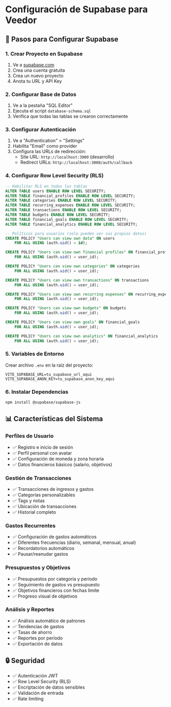 # Configuración de Supabase para Veedor

## 🚀 Pasos para Configurar Supabase

### 1. Crear Proyecto en Supabase
1. Ve a [supabase.com](https://supabase.com)
2. Crea una cuenta gratuita
3. Crea un nuevo proyecto
4. Anota tu URL y API Key

### 2. Configurar Base de Datos
1. Ve a la pestaña "SQL Editor"
2. Ejecuta el script `database-schema.sql`
3. Verifica que todas las tablas se crearon correctamente

### 3. Configurar Autenticación
1. Ve a "Authentication" > "Settings"
2. Habilita "Email" como provider
3. Configura las URLs de redirección:
   - Site URL: `http://localhost:3000` (desarrollo)
   - Redirect URLs: `http://localhost:3000/auth/callback`

### 4. Configurar Row Level Security (RLS)
```sql
-- Habilitar RLS en todas las tablas
ALTER TABLE users ENABLE ROW LEVEL SECURITY;
ALTER TABLE financial_profiles ENABLE ROW LEVEL SECURITY;
ALTER TABLE categories ENABLE ROW LEVEL SECURITY;
ALTER TABLE recurring_expenses ENABLE ROW LEVEL SECURITY;
ALTER TABLE transactions ENABLE ROW LEVEL SECURITY;
ALTER TABLE budgets ENABLE ROW LEVEL SECURITY;
ALTER TABLE financial_goals ENABLE ROW LEVEL SECURITY;
ALTER TABLE financial_analytics ENABLE ROW LEVEL SECURITY;

-- Políticas para usuarios (solo pueden ver sus propios datos)
CREATE POLICY "Users can view own data" ON users
    FOR ALL USING (auth.uid() = id);

CREATE POLICY "Users can view own financial profiles" ON financial_profiles
    FOR ALL USING (auth.uid() = user_id);

CREATE POLICY "Users can view own categories" ON categories
    FOR ALL USING (auth.uid() = user_id);

CREATE POLICY "Users can view own transactions" ON transactions
    FOR ALL USING (auth.uid() = user_id);

CREATE POLICY "Users can view own recurring expenses" ON recurring_expenses
    FOR ALL USING (auth.uid() = user_id);

CREATE POLICY "Users can view own budgets" ON budgets
    FOR ALL USING (auth.uid() = user_id);

CREATE POLICY "Users can view own goals" ON financial_goals
    FOR ALL USING (auth.uid() = user_id);

CREATE POLICY "Users can view own analytics" ON financial_analytics
    FOR ALL USING (auth.uid() = user_id);
```

### 5. Variables de Entorno
Crear archivo `.env` en la raíz del proyecto:
```env
VITE_SUPABASE_URL=tu_supabase_url_aqui
VITE_SUPABASE_ANON_KEY=tu_supabase_anon_key_aqui
```

### 6. Instalar Dependencias
```bash
npm install @supabase/supabase-js
```

## 📊 Características del Sistema

### Perfiles de Usuario
- ✅ Registro e inicio de sesión
- ✅ Perfil personal con avatar
- ✅ Configuración de moneda y zona horaria
- ✅ Datos financieros básicos (salario, objetivos)

### Gestión de Transacciones
- ✅ Transacciones de ingresos y gastos
- ✅ Categorías personalizables
- ✅ Tags y notas
- ✅ Ubicación de transacciones
- ✅ Historial completo

### Gastos Recurrentes
- ✅ Configuración de gastos automáticos
- ✅ Diferentes frecuencias (diario, semanal, mensual, anual)
- ✅ Recordatorios automáticos
- ✅ Pausar/reanudar gastos

### Presupuestos y Objetivos
- ✅ Presupuestos por categoría y período
- ✅ Seguimiento de gastos vs presupuesto
- ✅ Objetivos financieros con fechas límite
- ✅ Progreso visual de objetivos

### Análisis y Reportes
- ✅ Análisis automático de patrones
- ✅ Tendencias de gastos
- ✅ Tasas de ahorro
- ✅ Reportes por período
- ✅ Exportación de datos

## 🔒 Seguridad
- ✅ Autenticación JWT
- ✅ Row Level Security (RLS)
- ✅ Encriptación de datos sensibles
- ✅ Validación de entrada
- ✅ Rate limiting
